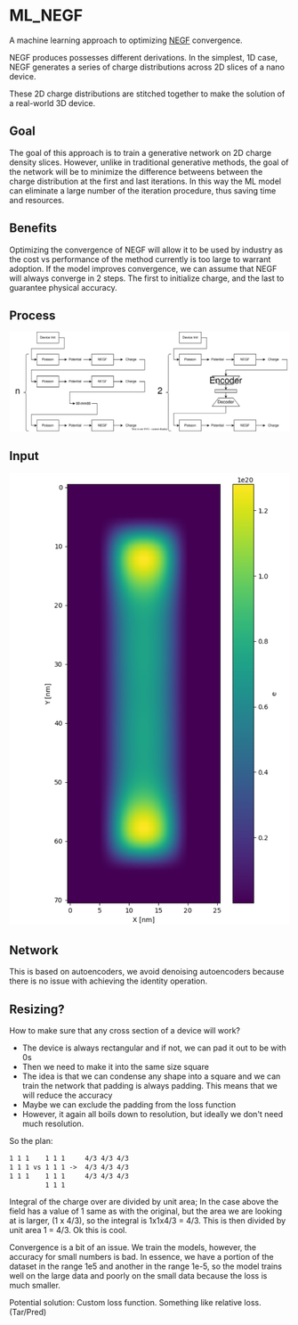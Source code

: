 # ML_NEGF

A machine learning approach to optimizing [NEGF](https://arxiv.org/abs/2008.01275) convergence.


NEGF produces possesses different derivations. In the simplest, 1D case, NEGF generates a series of charge distributions across 2D slices of a nano device.

These 2D charge distributions are stitched together to make the solution of a real-world 3D device.

## Goal
The goal of this approach is to train a generative network on 2D charge density slices. However, unlike in traditional generative methods, the goal of the network will be to minimize the difference betweens between the charge distribution at the first and last iterations. In this way the ML model can eliminate a large number of the iteration procedure, thus saving time and resources.

## Benefits

Optimizing the convergence of NEGF will allow it to be used by industry as the cost vs performance of the method currently is too large to warrant adoption. If the model improves convergence, we can assume that NEGF will always converge in 2 steps. The first to initialize charge, and the last to guarantee physical accuracy.

## Process

![ML_NEGF](diagrams/mode_of_operation-Page-1.svg "Mode of operation")

## Input

![Charge_NEGF](diagrams/charge_distribution.png "Charge distro" )


## Network

This is based on autoencoders, we avoid denoising autoencoders because there is no issue with achieving the identity operation.

## Resizing?
How to make sure that any cross section of a device will work?

- The device is always rectangular and if not, we can pad it out to be with 0s
- Then we need to make it into the same size square
- The idea is that we can condense any shape into a square and we can train the network that padding is always padding. This means that we will reduce the accuracy
- Maybe we can exclude the padding from the loss function
- However, it again all boils down to resolution, but ideally we don't need much resolution.


So the plan:

```
1 1 1    1 1 1     4/3 4/3 4/3 
1 1 1 vs 1 1 1 ->  4/3 4/3 4/3
1 1 1    1 1 1     4/3 4/3 4/3
         1 1 1 
```

Integral of the charge over are divided by unit area;
In the case above the field has a value of 1 same as with the original, but the area we are looking at is larger, (1 x 4/3), so the integral is 1x1x4/3 = 4/3. This is then divided by unit area 1 = 4/3. Ok this is cool.


Convergence is a bit of an issue. We train the models, however, the accuracy for small numbers is bad. In essence, we have a portion of the dataset in the range 1e5 and another in the range 1e-5, so the model trains well on the large data and poorly on the small data because the loss is much smaller.

Potential solution: Custom loss function. Something like relative loss. (Tar/Pred) 